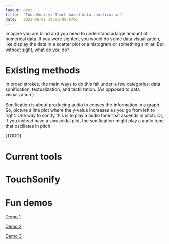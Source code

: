 ```yaml
---
layout: post
title:  "TouchSonify: Touch-based data sonification"
date:   2023-06-01 14:00:00-0700
---
```


Imagine you are blind and you need to understand a large amount of numerical data. If you were sighted, you would do some data visualization, like display the data in a scatter plot or a histogram or something similar. But without sight, what do you do?

# Existing methods

In broad strokes, the main ways to do this fall under a few categories: data sonification, textualization, and tactilization. (As opposed to data visualization.) 

Sonification is about producing audio to convey the information in a graph. So, picture a line plot where the y-value increases as you go from left to right. One way to sonify this is to play a audio tone that ascends in pitch. Or, if you instead have a sinusoidal plot, the sonification might play a audio tone that oscillates in pitch.

[TODO]

# Current tools

# TouchSonify

# Fun demos
[Demo 1](/assets/touchSonifyDemo1.html)

[Demo 2](/assets/touchSonifyDemo2.html)

[Demo 3](/assets/touchSonifySpiralDemo.html)